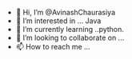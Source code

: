 - 👋 Hi, I’m @AvinashChaurasiya
- 👀 I’m interested in ... Java
- 🌱 I’m currently learning ..python.
- 💞️ I’m looking to collaborate on ...
- 📫 How to reach me ...

<!---
AvinashChaurasiya/AvinashChaurasiya is a ✨ special ✨ repository because its `README.md` (this file) appears on your GitHub profile.
You can click the Preview link to take a look at your changes.
--->
